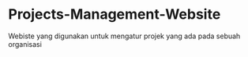 # Projects-Management-Website
Webiste yang digunakan untuk mengatur projek yang ada pada sebuah organisasi

